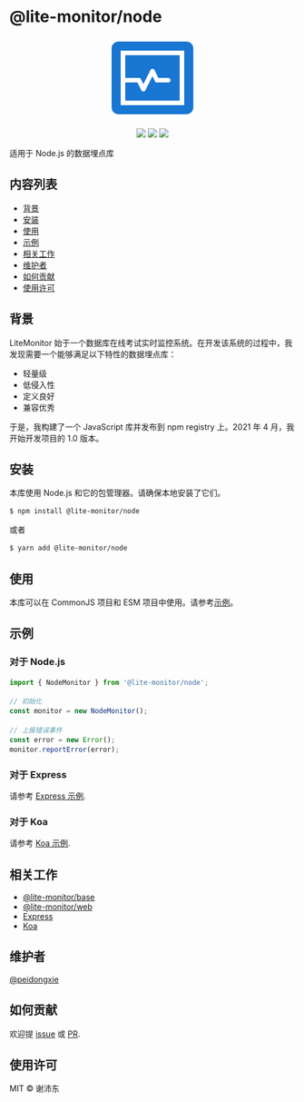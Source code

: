 # @lite-monitor/node

<p align="center">
  <img src="https://raw.githubusercontent.com/peidongxie/lite-monitor/main/packages/frontend/public/logo.png">
</p>
<p align="center">
  <img src="https://img.shields.io/github/license/peidongxie/lite-monitor" />
  <img src="https://img.shields.io/github/package-json/v/peidongxie/lite-monitor" />
  <img src="https://img.shields.io/npm/v/@lite-monitor/node" />
</p>

适用于 Node.js 的数据埋点库

## 内容列表

- [背景](#背景)
- [安装](#安装)
- [使用](#使用)
- [示例](#示例)
- [相关工作](#相关工作)
- [维护者](#维护者)
- [如何贡献](#如何贡献)
- [使用许可](#使用许可)

## 背景

LiteMonitor 始于一个数据库在线考试实时监控系统。在开发该系统的过程中，我发现需要一个能够满足以下特性的数据埋点库：

- 轻量级
- 低侵入性
- 定义良好
- 兼容优秀

于是，我构建了一个 JavaScript 库并发布到 npm registry 上。2021 年 4 月，我开始开发项目的 1.0 版本。

## 安装

本库使用 Node.js 和它的包管理器。请确保本地安装了它们。

```sh
$ npm install @lite-monitor/node
```

或者

```sh
$ yarn add @lite-monitor/node
```

## 使用

本库可以在 CommonJS 项目和 ESM 项目中使用。请参考[示例](#示例)。

## 示例

### 对于 Node.js

```typescript
import { NodeMonitor } from '@lite-monitor/node';

// 初始化
const monitor = new NodeMonitor();

// 上报错误事件
const error = new Error();
monitor.reportError(error);
```

### 对于 Express

请参考 [Express 示例](https://github.com/peidongxie/lite-monitor/tree/main/packages/node-demo-express).

### 对于 Koa

请参考 [Koa 示例](https://github.com/peidongxie/lite-monitor/tree/main/packages/node-demo-koa).

## 相关工作

- [@lite-monitor/base](https://github.com/peidongxie/lite-monitor/tree/main/packages/lite-monitor-base)
- [@lite-monitor/web](https://github.com/peidongxie/lite-monitor/tree/main/packages/lite-monitor-web)
- [Express](https://github.com/expressjs/express)
- [Koa](https://github.com/koajs/koa)

## 维护者

[@peidongxie](https://github.com/peidongxie)

## 如何贡献

欢迎提 [issue](https://github.com/peidongxie/lite-monitor/issues/new) 或 [PR](https://github.com/peidongxie/lite-monitor/compare).

## 使用许可

MIT © 谢沛东
